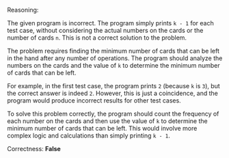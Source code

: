 Reasoning:

The given program is incorrect. The program simply prints `k - 1` for each test case, without considering the actual numbers on the cards or the number of cards `n`. This is not a correct solution to the problem.

The problem requires finding the minimum number of cards that can be left in the hand after any number of operations. The program should analyze the numbers on the cards and the value of `k` to determine the minimum number of cards that can be left.

For example, in the first test case, the program prints `2` (because `k` is `3`), but the correct answer is indeed `2`. However, this is just a coincidence, and the program would produce incorrect results for other test cases.

To solve this problem correctly, the program should count the frequency of each number on the cards and then use the value of `k` to determine the minimum number of cards that can be left. This would involve more complex logic and calculations than simply printing `k - 1`.

Correctness: **False**